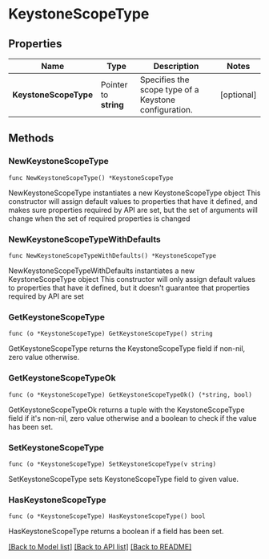 # KeystoneScopeType

## Properties

Name | Type | Description | Notes
------------ | ------------- | ------------- | -------------
**KeystoneScopeType** | Pointer to **string** | Specifies the scope type of a Keystone configuration. | [optional] 

## Methods

### NewKeystoneScopeType

`func NewKeystoneScopeType() *KeystoneScopeType`

NewKeystoneScopeType instantiates a new KeystoneScopeType object
This constructor will assign default values to properties that have it defined,
and makes sure properties required by API are set, but the set of arguments
will change when the set of required properties is changed

### NewKeystoneScopeTypeWithDefaults

`func NewKeystoneScopeTypeWithDefaults() *KeystoneScopeType`

NewKeystoneScopeTypeWithDefaults instantiates a new KeystoneScopeType object
This constructor will only assign default values to properties that have it defined,
but it doesn't guarantee that properties required by API are set

### GetKeystoneScopeType

`func (o *KeystoneScopeType) GetKeystoneScopeType() string`

GetKeystoneScopeType returns the KeystoneScopeType field if non-nil, zero value otherwise.

### GetKeystoneScopeTypeOk

`func (o *KeystoneScopeType) GetKeystoneScopeTypeOk() (*string, bool)`

GetKeystoneScopeTypeOk returns a tuple with the KeystoneScopeType field if it's non-nil, zero value otherwise
and a boolean to check if the value has been set.

### SetKeystoneScopeType

`func (o *KeystoneScopeType) SetKeystoneScopeType(v string)`

SetKeystoneScopeType sets KeystoneScopeType field to given value.

### HasKeystoneScopeType

`func (o *KeystoneScopeType) HasKeystoneScopeType() bool`

HasKeystoneScopeType returns a boolean if a field has been set.


[[Back to Model list]](../README.md#documentation-for-models) [[Back to API list]](../README.md#documentation-for-api-endpoints) [[Back to README]](../README.md)


